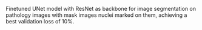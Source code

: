 Finetuned UNet model with ResNet as backbone for image segmentation on pathology images with mask images nuclei marked on them, achieving a best validation loss of 10%.

